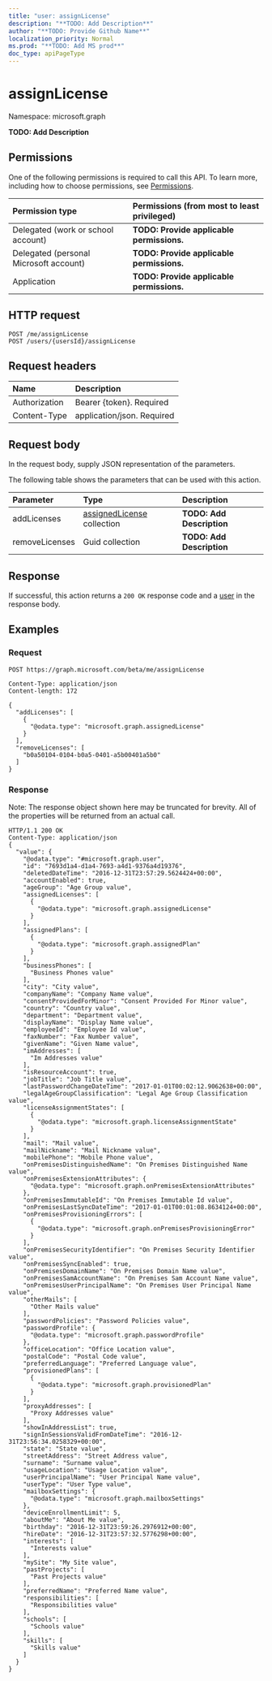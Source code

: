 ```yaml
---
title: "user: assignLicense"
description: "**TODO: Add Description**"
author: "**TODO: Provide Github Name**"
localization_priority: Normal
ms.prod: "**TODO: Add MS prod**"
doc_type: apiPageType
---
```


# assignLicense

Namespace: microsoft.graph

**TODO: Add Description**

## Permissions
One of the following permissions is required to call this API. To learn more, including how to choose permissions, see [Permissions](/concepts/permissions-reference.md).

|Permission type|Permissions (from most to least privileged)|
|:---|:---|
|Delegated (work or school account)|**TODO: Provide applicable permissions.**|
|Delegated (personal Microsoft account)|**TODO: Provide applicable permissions.**|
|Application|**TODO: Provide applicable permissions.**|

## HTTP request
<!-- {
  "blockType": "ignored"
}
-->
``` http
POST /me/assignLicense
POST /users/{usersId}/assignLicense
```

## Request headers
|Name|Description|
|:---|:---|
|Authorization|Bearer {token}. Required|
|Content-Type|application/json. Required|

## Request body
In the request body, supply JSON representation of the parameters.

The following table shows the parameters that can be used with this action.

|Parameter|Type|Description|
|:---|:---|:---|
|addLicenses|[assignedLicense](../resources/assignedlicense.md) collection|**TODO: Add Description**|
|removeLicenses|Guid collection|**TODO: Add Description**|



## Response
If successful, this action returns a `200 OK` response code and a [user](../resources/user.md) in the response body.

## Examples

### Request
<!-- {
  "blockType": "request",
  "name": "user_assignlicense"
}
-->
``` http
POST https://graph.microsoft.com/beta/me/assignLicense

Content-Type: application/json
Content-length: 172

{
  "addLicenses": [
    {
      "@odata.type": "microsoft.graph.assignedLicense"
    }
  ],
  "removeLicenses": [
    "b0a50104-0104-b0a5-0401-a5b00401a5b0"
  ]
}
```

### Response
Note: The response object shown here may be truncated for brevity. All of the properties will be returned from an actual call.
<!-- {
  "blockType": "response",
  "truncated": true,
  "@odata.type": "microsoft.graph.user"
}
-->
``` http
HTTP/1.1 200 OK
Content-Type: application/json
{
  "value": {
    "@odata.type": "#microsoft.graph.user",
    "id": "7693d1a4-d1a4-7693-a4d1-9376a4d19376",
    "deletedDateTime": "2016-12-31T23:57:29.5624424+00:00",
    "accountEnabled": true,
    "ageGroup": "Age Group value",
    "assignedLicenses": [
      {
        "@odata.type": "microsoft.graph.assignedLicense"
      }
    ],
    "assignedPlans": [
      {
        "@odata.type": "microsoft.graph.assignedPlan"
      }
    ],
    "businessPhones": [
      "Business Phones value"
    ],
    "city": "City value",
    "companyName": "Company Name value",
    "consentProvidedForMinor": "Consent Provided For Minor value",
    "country": "Country value",
    "department": "Department value",
    "displayName": "Display Name value",
    "employeeId": "Employee Id value",
    "faxNumber": "Fax Number value",
    "givenName": "Given Name value",
    "imAddresses": [
      "Im Addresses value"
    ],
    "isResourceAccount": true,
    "jobTitle": "Job Title value",
    "lastPasswordChangeDateTime": "2017-01-01T00:02:12.9062638+00:00",
    "legalAgeGroupClassification": "Legal Age Group Classification value",
    "licenseAssignmentStates": [
      {
        "@odata.type": "microsoft.graph.licenseAssignmentState"
      }
    ],
    "mail": "Mail value",
    "mailNickname": "Mail Nickname value",
    "mobilePhone": "Mobile Phone value",
    "onPremisesDistinguishedName": "On Premises Distinguished Name value",
    "onPremisesExtensionAttributes": {
      "@odata.type": "microsoft.graph.onPremisesExtensionAttributes"
    },
    "onPremisesImmutableId": "On Premises Immutable Id value",
    "onPremisesLastSyncDateTime": "2017-01-01T00:01:08.8634124+00:00",
    "onPremisesProvisioningErrors": [
      {
        "@odata.type": "microsoft.graph.onPremisesProvisioningError"
      }
    ],
    "onPremisesSecurityIdentifier": "On Premises Security Identifier value",
    "onPremisesSyncEnabled": true,
    "onPremisesDomainName": "On Premises Domain Name value",
    "onPremisesSamAccountName": "On Premises Sam Account Name value",
    "onPremisesUserPrincipalName": "On Premises User Principal Name value",
    "otherMails": [
      "Other Mails value"
    ],
    "passwordPolicies": "Password Policies value",
    "passwordProfile": {
      "@odata.type": "microsoft.graph.passwordProfile"
    },
    "officeLocation": "Office Location value",
    "postalCode": "Postal Code value",
    "preferredLanguage": "Preferred Language value",
    "provisionedPlans": [
      {
        "@odata.type": "microsoft.graph.provisionedPlan"
      }
    ],
    "proxyAddresses": [
      "Proxy Addresses value"
    ],
    "showInAddressList": true,
    "signInSessionsValidFromDateTime": "2016-12-31T23:56:34.0258329+00:00",
    "state": "State value",
    "streetAddress": "Street Address value",
    "surname": "Surname value",
    "usageLocation": "Usage Location value",
    "userPrincipalName": "User Principal Name value",
    "userType": "User Type value",
    "mailboxSettings": {
      "@odata.type": "microsoft.graph.mailboxSettings"
    },
    "deviceEnrollmentLimit": 5,
    "aboutMe": "About Me value",
    "birthday": "2016-12-31T23:59:26.2976912+00:00",
    "hireDate": "2016-12-31T23:57:32.5776298+00:00",
    "interests": [
      "Interests value"
    ],
    "mySite": "My Site value",
    "pastProjects": [
      "Past Projects value"
    ],
    "preferredName": "Preferred Name value",
    "responsibilities": [
      "Responsibilities value"
    ],
    "schools": [
      "Schools value"
    ],
    "skills": [
      "Skills value"
    ]
  }
}
```

